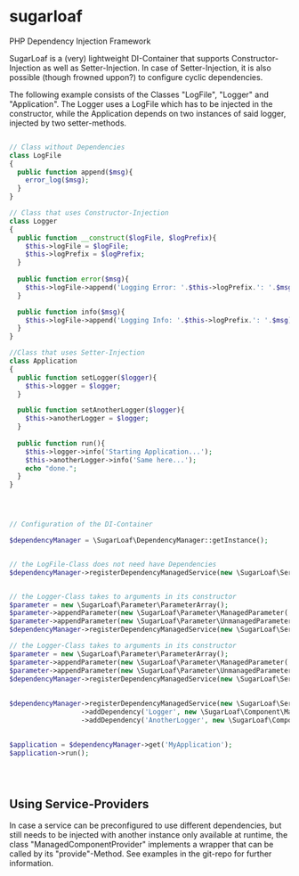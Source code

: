 sugarloaf
=========

PHP Dependency Injection Framework 

SugarLoaf is a (very) lightweight DI-Container that supports Constructor-Injection as well as Setter-Injection. In case of Setter-Injection, it is also possible (though frowned uppon?) to configure cyclic dependencies.

The following example consists of the Classes "LogFile", "Logger" and "Application". The Logger uses a LogFile which has to be injected in the constructor, while the Application depends on two instances of said logger, injected by two setter-methods.



```php

// Class without Dependencies
class LogFile
{
  public function append($msg){
    error_log($msg);
  }
}

// Class that uses Constructor-Injection
class Logger
{
  public function __construct($logFile, $logPrefix){
    $this->logFile = $logFile;
    $this->logPrefix = $logPrefix;
  }
  
  public function error($msg){
    $this->logFile->append('Logging Error: '.$this->logPrefix.': '.$msg);
  }

  public function info($msg){
    $this->logFile->append('Logging Info: '.$this->logPrefix.': '.$msg);
  }
}

//Class that uses Setter-Injection
class Application
{
  public function setLogger($logger){
    $this->logger = $logger;
  }

  public function setAnotherLogger($logger){
    $this->anotherLogger = $logger;
  }
  
  public function run(){
    $this->logger->info('Starting Application...');
    $this->anotherLogger->info('Same here...');
    echo "done.";
  }
}




// Configuration of the DI-Container

$dependencyManager = \SugarLoaf\DependencyManager::getInstance();


// the LogFile-Class does not need have Dependencies
$dependencyManager->registerDependencyManagedService(new \SugarLoaf\Service\ManagedService('LogFile'));


// the Logger-Class takes to arguments in its constructor
$parameter = new \SugarLoaf\Parameter\ParameterArray();
$parameter->appendParameter(new \SugarLoaf\Parameter\ManagedParameter('LogFile'));
$parameter->appendParameter(new \SugarLoaf\Parameter\UnmanagedParameter('My_Prefix'));
$dependencyManager->registerDependencyManagedService(new \SugarLoaf\Service\ManagedSingleton('Logger','Logger',$parameter));

// the Logger-Class takes to arguments in its constructor
$parameter = new \SugarLoaf\Parameter\ParameterArray();
$parameter->appendParameter(new \SugarLoaf\Parameter\ManagedParameter('LogFile'));
$parameter->appendParameter(new \SugarLoaf\Parameter\UnmanagedParameter('Another_Prefix'));
$dependencyManager->registerDependencyManagedService(new \SugarLoaf\Service\ManagedSingleton('LoggerTwo','Logger',$parameter));
                  
    
$dependencyManager->registerDependencyManagedService(new \SugarLoaf\Service\ManagedService('MyApplication','Application'))
                  ->addDependency('Logger', new \SugarLoaf\Component\ManagedComponent('Logger'))
                  ->addDependency('AnotherLogger', new \SugarLoaf\Component\ManagedComponent('LoggerTwo'));
                  

$application = $dependencyManager->get('MyApplication');
$application->run();





```

Using Service-Providers
-----------------------

In case a service can be preconfigured to use different dependencies, but still needs to be injected with another instance only available at runtime, the class "ManagedComponentProvider" implements a wrapper that can be called by its "provide"-Method. See examples in the git-repo for further information.

